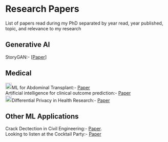 # Research Papers
List of papers read during my PhD separated by year read, year published, topic, and relevance to my research

## Generative AI
StoryGAN:- [[Paper](https://openaccess.thecvf.com/content_CVPR_2019/html/Li_StoryGAN_A_Sequential_Conditional_GAN_for_Story_Visualization_CVPR_2019_paper.html)]<br>

## Medical
<img src="https://user-images.githubusercontent.com/34732790/236634238-7744bf8c-56f3-4882-be47-aaa37b51de69.png"  width="20" height="20">ML for Abdominal Transplant:- [Paper](https://doi-org.ezproxy.rice.edu/10.1111/ctr.14951)<br>
Artificial intelligence for clinical outcome prediction:- [Paper](https://scholar.google.com/citations?view_op=view_citation&hl=en&user=GgF8zHcAAAAJ&citation_for_view=GgF8zHcAAAAJ:5nxA0vEk-isC)<br>
<img src="https://user-images.githubusercontent.com/34732790/236634238-7744bf8c-56f3-4882-be47-aaa37b51de69.png"  width="20" height="20">Differential Privacy in Health Research:- [Paper](https://academic.oup.com/jamia/article/28/10/2269/6333353#google_vignette)<br>

## Other ML Applications
Crack Dectection in Civil Engineering:- [Paper](https://www.sciencedirect.com/science/article/abs/pii/S0952197622004687).<br>
Looking to listen at the Cocktail Party:- [Paper](https://arxiv.org/abs/1804.03619)

